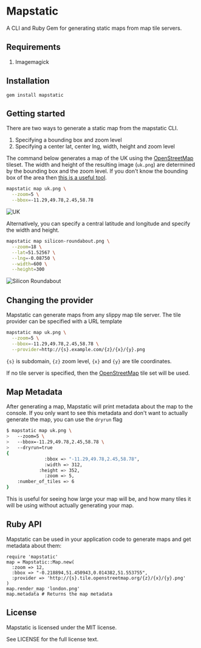 # Mapstatic

A CLI and Ruby Gem for generating static maps from map tile servers.

## Requirements

1. Imagemagick

## Installation

    gem install mapstatic

## Getting started

There are two ways to generate a static map from the mapstatic CLI.

1. Specifying a bounding box and zoom level
2. Specifying a center lat, center lng, width, height and zoom level

The command below generates a map of the UK using the [OpenStreetMap](http://www.openstreetmap.org/) tileset.  The width and height of the resulting image (`uk.png`) are determined by the bounding box and the zoom level. If you don't know the bounding box of the area then [this is a useful tool](http://boundingbox.klokantech.com/).

```.bash
mapstatic map uk.png \
  --zoom=5 \
  --bbox=-11.29,49.78,2.45,58.78
```

![UK](http://matchingnotes.com/images/uk.png)

Alternatively, you can specify a central latitude and longitude and specify the width and height.

```.bash
mapstatic map silicon-roundabout.png \
  --zoom=18 \
  --lat=51.52567 \
  --lng=-0.08750 \
  --width=600 \
  --height=300
```

![Silicon Roundabout](http://matchingnotes.com/images/silicon-roundabout.png)

## Changing the provider

Mapstatic can generate maps from any slippy map tile server. The tile provider can be specified with a URL template

```.bash
mapstatic map uk.png \
  --zoom=5 \
  --bbox=-11.29,49.78,2.45,58.78 \
  --provider=http://{s}.example.com/{z}/{x}/{y}.png
```

`{s}` is subdomain, `{z}` zoom level, `{x}` and `{y}` are tile coordinates.

If no tile server is specified, then the [OpenStreetMap](http://www.openstreetmap.org/) tile set will be used.

## Map Metadata

After generating a map, Mapstatic will print metadata about the map to the console.  If you only want to see this metadata and don't want to actually generate the map, you can use the `dryrun` flag

```.bash
$ mapstatic map uk.png \
>   --zoom=5 \
>   --bbox=-11.29,49.78,2.45,58.78 \
>   --dryrun=true
{
              :bbox => "-11.29,49.78,2.45,58.78",
              :width => 312,
            :height => 352,
              :zoom => 5,
    :number_of_tiles => 6
}
```

This is useful for seeing how large your map will be, and how many tiles it will be using without actually generating your map.

## Ruby API

Mapstatic can be used in your application code to generate maps and get metadata about them:

```.ruby
require 'mapstatic'
map = Mapstatic::Map.new(
  :zoom => 12,
  :bbox => "-0.218894,51.450943,0.014382,51.553755",
  :provider => 'http://{s}.tile.openstreetmap.org/{z}/{x}/{y}.png'
)
map.render_map 'london.png'
map.metadata # Returns the map metadata
```

## License

Mapstatic is licensed under the MIT license.

See LICENSE for the full license text.

